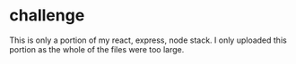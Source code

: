 # challenge
This is only a portion of my react, express, node stack. I only uploaded this portion as the whole of the files were too large. 
